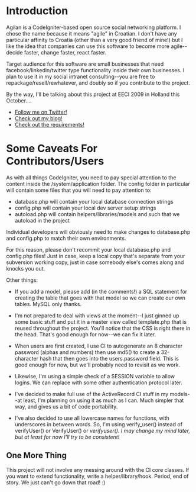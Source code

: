 # Introduction #

Agilan is a CodeIgniter-based open source social networking platform. I chose the name because it means "agile" in Croatian. I don't have any particular affinity to Croatia (other than a very good friend of mine!) but I like the idea that companies can use this software to become more agile--decide faster, change faster, react faster.

Target audience for this software are small businesses that need facebook/linkedin/twitter type functionality inside their own businesses. I plan to use it in my social intranet consulting--you are free to repackage/resell/rewhatever, and doubly so if you contribute to the project.

By the way, I'll be talking about this project at EECI 2009 in Holland this October....

  * [Follow me on Twitter!](http://www.twitter.com/myerman)
  * [Check out my blog!](http://myerman.posterous.com)
  * [Check out the requirements!](Requirements.md)

# Some Caveats For Contributors/Users #

As with all things CodeIgniter, you need to pay special attention to the content inside the /system/application folder. The config folder in particular will contain some files that you will need to pay attention to:

  * database.php will contain your local database connection strings
  * config.php will contain your local dev server setup strings
  * autoload.php will contain helpers/libraries/models and such that we autoload in the project

Individual developers will obviously need to make changes to database.php and config.php to match their own environments.

For this reason, please don't recommit your local database.php and config.php files! Just in case, keep a local copy that's separate from your subversion working copy, just in case somebody else's comes along and knocks you out.

Other things:

  * If you add a model, please add (in the comments!) a SQL statement for creating the table that goes with that model so we can create our own tables. MySQL only thanks.

  * I'm not prepared to deal with views at the moment--I just ginned up some basic stuff and put it in a master view called template.php that is reused throughout the project. You'll notice that the CSS is right there in the head. That's good enough for now--we can fix it later.

  * When users are first created, I use CI to autogenerate an 8 character password (alphas and numbers) then use md5() to create a 32-character hash that then goes into the users.password field. This is good enough for now, but we'll probably need to revisit as we work.

  * Likewise, I'm using a simple check of a SESSION variable to allow logins. We can replace with some other authentication protocol later.

  * I've decided to make full use of the ActiveRecord CI stuff in my models--at least, I'm planning on using it as much as I can. Much simpler that way, and gives us a bit of code portability.

  * I've also decided to use all lowercase names for functions, with underscores in between words. So, I'm using verify\_user() instead of verifyUser() or VerifyUser() or _verifyuser(). I may change my mind later, but at least for now I'll try to be consistent!_

## One More Thing ##
This project will not involve any messing around with the CI core classes. If you want to extend functionality, write a helper/library/hook. Period, end of story. We just can't go down that road! :)